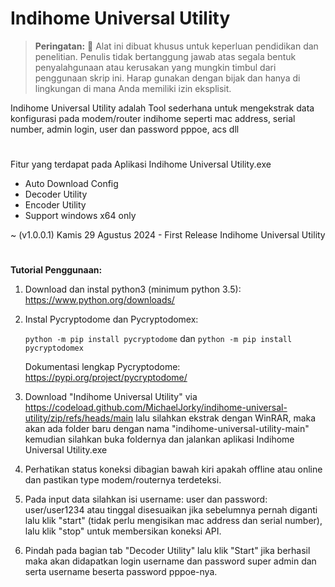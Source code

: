 # Indihome Universal Utility

> **Peringatan:** :red_circle: Alat ini dibuat khusus untuk keperluan pendidikan dan penelitian. Penulis tidak bertanggung jawab atas segala bentuk penyalahgunaan atau kerusakan yang mungkin timbul dari penggunaan skrip ini. Harap gunakan dengan bijak dan hanya di lingkungan di mana Anda memiliki izin eksplisit.

Indihome Universal Utility adalah Tool sederhana untuk mengekstrak data konfigurasi pada modem/router indihome seperti mac address, serial number, admin login, user dan password pppoe, acs dll

#
Fitur yang terdapat pada Aplikasi Indihome Universal Utility.exe
- Auto Download Config
- Decoder Utility
- Encoder Utility
- Support windows x64 only

~ (v1.0.0.1) Kamis 29 Agustus 2024 - First Release Indihome Universal Utility

#
<b>Tutorial Penggunaan:</b>
1. Download dan instal python3 (minimum python 3.5):
https://www.python.org/downloads/
2. Instal Pycryptodome dan Pycryptodomex: 

   ```python -m pip install pycryptodome``` 
dan
```python -m pip install pycryptodomex```

    Dokumentasi lengkap Pycryptodome:
https://pypi.org/project/pycryptodome/

4. Download "Indihome Universal Utility" via https://codeload.github.com/MichaelJorky/indihome-universal-utility/zip/refs/heads/main lalu silahkan ekstrak dengan WinRAR, maka akan ada folder baru dengan nama "indihome-universal-utility-main" kemudian silahkan buka foldernya dan jalankan aplikasi Indihome Universal Utility.exe

5. Perhatikan status koneksi dibagian bawah kiri apakah offline atau online dan pastikan type modem/routernya terdeteksi.

6. Pada input data silahkan isi username: user dan password: user/user1234 atau tinggal disesuaikan jika sebelumnya pernah diganti lalu klik "start" (tidak perlu mengisikan mac address dan serial number), lalu klik "stop" untuk membersikan koneksi API.

7. Pindah pada bagian tab "Decoder Utility" lalu klik "Start" jika berhasil maka akan didapatkan login username dan password super admin dan serta username beserta password pppoe-nya.
